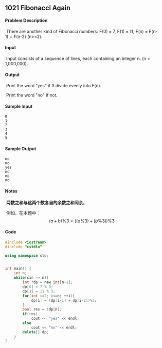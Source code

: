 ## 1021 Fibonacci Again

#### **Problem Description**

​		There are another kind of Fibonacci numbers: F(0) = 7, F(1) = 11, F(n) = F(n-1) + F(n-2) (n>=2).

#### **Input**

​		Input consists of a sequence of lines, each containing an integer n. (n < 1,000,000).

#### **Output**

​		Print the word "yes" if 3 divide evenly into F(n).

​		Print the word "no" if not.

#### **Sample Input**

```
0
1
2
3
4
5
```

#### **Sample Output**

```
no
no
yes
no
no
no
```

#### Notes

​		**两数之和与这两个数各自的余数之和同余**。

​		例如，在本题中：
$$
(a+b)\%3 = ((a\%3) + (b\%3))\%3
$$

#### Code

```c++
#include <iostream>
#include "cstdio"

using namespace std;


int main() {
    int n;
    while(cin >> n){
        int *dp = new int[n+1];
        dp[0] = 7 % 3;
        dp[1] = 11 % 3;
        for(int i=2; i<=n; ++i){
            dp[i] = (dp[i-1] + dp[i-2])%3;
        }
        bool res = !dp[n];
        if(res)
            cout << "yes" << endl;
        else
            cout << "no" << endl;
        delete[] dp;
    }
}
```

